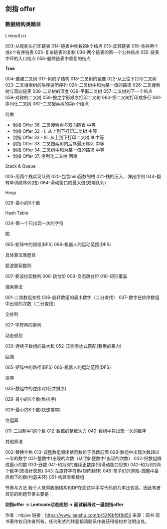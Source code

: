 ## 剑指 offer
### 数据结构类题目

LinkedList

003-从尾到头打印链表
014-链表中倒数第k个结点
015-反转链表
016-合并两个或k个有序链表
025-复杂链表的复制
036-两个链表的第一个公共结点
055-链表中环的入口结点
056-删除链表中重复的结点

**Tree**

004-重建二叉树
017-树的子结构
018-二叉树的镜像
022-从上往下打印二叉树
023-二叉搜索树的后序遍历序列
024-二叉树中和为某一值的路径
026-二叉搜索树与双向链表
038-二叉树的深度
039-平衡二叉树
057-二叉树的下一个结点
058-对称的二叉树
059-按之字形顺序打印二叉树
060-把二叉树打印成多行
061-序列化二叉树
062-二叉搜索树的第k个结点

待做
- 剑指 Offer 36. 二叉搜索树与双向链表 中等
- 剑指 Offer 32 - I. 从上到下打印二叉树 中等
- 剑指 Offer 32 - III. 从上到下打印二叉树 III 中等
- 剑指 Offer 33. 二叉搜索树的后序遍历序列 中等
- 剑指 Offer 34. 二叉树中和为某一值的路径 中等
- 剑指 Offer 37. 序列化二叉树 困难

Stack & Queue

005-用两个栈实现队列
020-包含min函数的栈
021-栈的压入、弹出序列
044-翻转单词顺序列(栈)
064-滑动窗口的最大值(双端队列)

Heap

029-最小的K个数

Hash Table

034-第一个只出现一次的字符

图

065-矩阵中的路径(BFS)
066-机器人的运动范围(DFS)

具体算法类题目

斐波那契数列

007-斐波拉契数列
008-跳台阶
009-变态跳台阶
010-矩形覆盖

搜索算法

001-二维数组查找
006-旋转数组的最小数字（二分查找）
037-数字在排序数组中出现的次数（二分查找）

全排列

027-字符串的排列

动态规划

030-连续子数组的最大和
052-正则表达式匹配(我用的暴力)

回溯

065-矩阵中的路径(BFS)
066-机器人的运动范围(DFS)

排序

035-数组中的逆序对(归并排序)

029-最小的K个数(堆排序)

029-最小的K个数(快速排序)

位运算

011-二进制中1的个数
012-数值的整数次方
040-数组中只出现一次的数字

其他算法

002-替换空格
013-调整数组顺序使奇数位于偶数前面
028-数组中出现次数超过一半的数字
031-整数中1出现的次数（从1到n整数中1出现的次数）
032-把数组排成最小的数
033-丑数
041-和为S的连续正数序列(滑动窗口思想)
042-和为S的两个数字(双指针思想)
043-左旋转字符串(矩阵翻转)
046-孩子们的游戏-圆圈中最后剩下的数(约瑟夫环)
051-构建乘积数组

节奏与方法
我个人觉得数据结构和DP在面试中手写代码的几率比较高，因此笔者目前的刷题节奏主要是：

**剑指offer -> Leetcode动态规划 -> 面试前再过一遍剑指offer**

作者：nlpjoe
链接：https://www.jianshu.com/p/53f6bf6f8d50
来源：简书
简书著作权归作者所有，任何形式的转载都请联系作者获得授权并注明出处。

